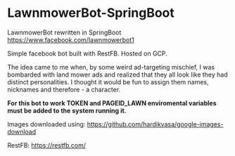 # LawnmowerBot-SpringBoot
LawnmowerBot rewritten in SpringBoot
https://www.facebook.com/lawnmowerbot1

Simple facebook bot built with RestFB. Hosted on GCP.

The idea came to me when, by some weird ad-targeting mischief, I was bombarded with land mower ads and realized that they all look like they had distinct personalities. I thought it would be fun to assign them names, nicknames and therefore - a character.

**For this bot to work TOKEN and PAGEID_LAWN enviromental variables must be added to the system running it.**

Images downloaded using: https://github.com/hardikvasa/google-images-download

RestFB: https://restfb.com/
